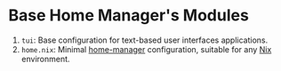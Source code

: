 #  Base Home Manager's Modules

1. `tui`:  Base configuration for text-based user interfaces applications.
1. `home.nix`: Minimal [home-manager](https://github.com/nix-community/home-manager) configuration, suitable for any [Nix](https://github.com/NixOS/nix) environment.
